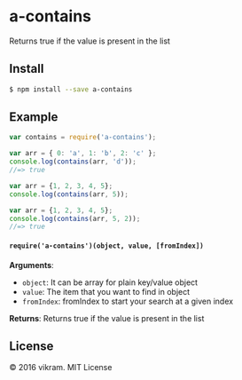 # a-contains
Returns true if the value is present in the list

## Install

```sh
$ npm install --save a-contains
```

## Example

```js
var contains = require('a-contains');

var arr = { 0: 'a', 1: 'b', 2: 'c' };
console.log(contains(arr, 'd'));
//=> true

var arr = {1, 2, 3, 4, 5};
console.log(contains(arr, 5));

var arr = {1, 2, 3, 4, 5};
console.log(contains(arr, 5, 2));
//=> true
```

#### `require('a-contains')(object, value, [fromIndex])`

**Arguments**:
- `object`: It can be array for plain key/value object
- `value`: The item that you want to find in object
- `fromIndex`: fromIndex to start your search at a given index

**Returns**: Returns true if the value is present in the list

## License

&copy; 2016 vikram. MIT License
